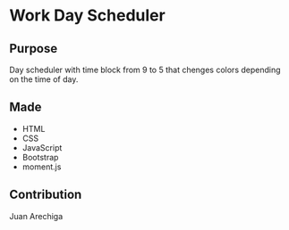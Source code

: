 # Work Day Scheduler

## Purpose
Day scheduler with time block from 9 to 5 that chenges colors depending on the time of day.

## Made
* HTML
* CSS
* JavaScript
* Bootstrap
* moment.js

## Contribution
Juan Arechiga
